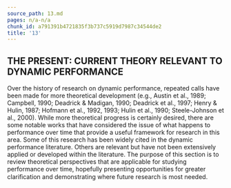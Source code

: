 ```yaml
---
source_path: 13.md
pages: n/a-n/a
chunk_id: a791391b4721835f3b737c5919d7987c34544de2
title: '13'
---
```

## THE PRESENT: CURRENT THEORY RELEVANT TO DYNAMIC PERFORMANCE

Over the history of research on dynamic performance, repeated calls have been made for more theoretical development (e.g., Austin et al., 1989; Campbell, 1990; Deadrick & Madigan, 1990; Deadrick et al., 1997; Henry & Hulin, 1987; Hofmann et al., 1992, 1993; Hulin et al., 1990; Steele-Johnson et al., 2000). While more theoretical progress is certainly desired, there are some notable works that have considered the issue of what happens to performance over time that provide a useful framework for research in this area. Some of this research has been widely cited in the dynamic performance literature. Others are relevant but have not been extensively applied or developed within the literature. The purpose of this section is to review theoretical perspectives that are applicable for studying performance over time, hopefully presenting opportunities for greater clariﬁcation and demonstrating where future research is most needed.
